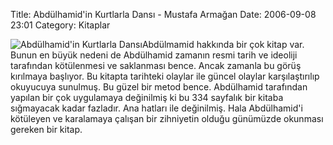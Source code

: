 Title: Abdülhamid&#039;in Kurtlarla Dansı - Mustafa Armağan
Date: 2006-09-08 23:01
Category: Kitaplar

![Abdülhamid'in Kurtlarla Dansı][]Abdülmamid hakkında bir çok kitap var.
Bunun en büyük nedeni de Abdülhamid zamanın resmi tarih ve ideoliji
tarafından kötülenmesi ve saklanması bence. Ancak zamanla bu görüş
kırılmaya başlıyor. Bu kitapta tarihteki olaylar ile güncel olaylar
karşılaştırılıp okuyucuya sunulmuş. Bu güzel bir metod bence. Abdülhamid
tarafından yapılan bir çok uygulamaya değinilmiş ki bu 334 sayfalık bir
kitaba sığmayacak kadar fazladır. Ana hatları ile değinilmiş. Hala
Abdülhamid'i kötüleyen ve karalamaya çalışan bir zihniyetin olduğu
günümüzde okunması gereken bir kitap.

  [Abdülhamid'in Kurtlarla Dansı]: http://www.fatihhayrioglu.com/images/abdulhamid_kurtlarladans.thumbnail.jpg
